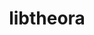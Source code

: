 ---
title: "libtheora"
layout: cache
categories: [package, develop-2023-10-29]
meta: {"versions": ["1.1.1"], "compilers": ["gcc@=11.1.0", "gcc@=11.4.0", "gcc@=7.3.1", "gcc@=9.4.0"], "oss": ["amzn2", "ubuntu20.04"], "platforms": ["linux"], "targets": ["aarch64", "neoverse_n1", "neoverse_v1", "ppc64le", "x86_64_v3"], "stacks": ["aws-isc", "aws-isc-aarch64", "data-vis-sdk", "e4s", "e4s-neoverse_v1", "e4s-power", "e4s-rocm-external", "root"], "num_specs": 8, "num_specs_by_stack": {"aws-isc-aarch64": 2, "root": 8, "aws-isc": 1, "e4s-neoverse_v1": 1, "e4s-power": 1, "data-vis-sdk": 2, "e4s-rocm-external": 1, "e4s": 1}}
spec_details: [{"hash": "bufotlimdx5bhwkypaxusgxduhglew4g", "compiler": "gcc@=7.3.1", "versions": ["1.1.1"], "os": "amzn2", "platform": "linux", "target": "aarch64", "variants": ["build_system=autotools", "~doc", "patches=057836e,e01ef71,ff8478d"], "stacks": ["aws-isc-aarch64", "root"], "size": "-", "tarball": "https://binaries.spack.io/develop-2023-10-29/build_cache/linux-amzn2-aarch64/gcc-7.3.1/libtheora-1.1.1/linux-amzn2-aarch64-gcc-7.3.1-libtheora-1.1.1-bufotlimdx5bhwkypaxusgxduhglew4g.spack"}, {"hash": "znhsfbka5xsyo7h5v5bqkuemgludzz3u", "compiler": "gcc@=7.3.1", "versions": ["1.1.1"], "os": "amzn2", "platform": "linux", "target": "neoverse_n1", "variants": ["build_system=autotools", "~doc", "patches=057836e,e01ef71,ff8478d"], "stacks": ["aws-isc-aarch64", "root"], "size": "-", "tarball": "https://binaries.spack.io/develop-2023-10-29/build_cache/linux-amzn2-neoverse_n1/gcc-7.3.1/libtheora-1.1.1/linux-amzn2-neoverse_n1-gcc-7.3.1-libtheora-1.1.1-znhsfbka5xsyo7h5v5bqkuemgludzz3u.spack"}, {"hash": "jco6igkl2fxys5sqp2qpxfixaiyytq4j", "compiler": "gcc@=7.3.1", "versions": ["1.1.1"], "os": "amzn2", "platform": "linux", "target": "x86_64_v3", "variants": ["build_system=autotools", "~doc", "patches=057836e,e01ef71,ff8478d"], "stacks": ["aws-isc", "root"], "size": "-", "tarball": "https://binaries.spack.io/develop-2023-10-29/build_cache/linux-amzn2-x86_64_v3/gcc-7.3.1/libtheora-1.1.1/linux-amzn2-x86_64_v3-gcc-7.3.1-libtheora-1.1.1-jco6igkl2fxys5sqp2qpxfixaiyytq4j.spack"}, {"hash": "4kvj5slfnc27qjsl4gbaux4vcp6l5grw", "compiler": "gcc@=11.4.0", "versions": ["1.1.1"], "os": "ubuntu20.04", "platform": "linux", "target": "neoverse_v1", "variants": ["build_system=autotools", "~doc", "patches=057836e,e01ef71,ff8478d"], "stacks": ["e4s-neoverse_v1", "root"], "size": "-", "tarball": "https://binaries.spack.io/develop-2023-10-29/build_cache/linux-ubuntu20.04-neoverse_v1/gcc-11.4.0/libtheora-1.1.1/linux-ubuntu20.04-neoverse_v1-gcc-11.4.0-libtheora-1.1.1-4kvj5slfnc27qjsl4gbaux4vcp6l5grw.spack"}, {"hash": "jtqfsgusavn4fgf2zafahghoxfipch56", "compiler": "gcc@=9.4.0", "versions": ["1.1.1"], "os": "ubuntu20.04", "platform": "linux", "target": "ppc64le", "variants": ["build_system=autotools", "~doc", "patches=057836e,e01ef71,ff8478d"], "stacks": ["e4s-power", "root"], "size": "-", "tarball": "https://binaries.spack.io/develop-2023-10-29/build_cache/linux-ubuntu20.04-ppc64le/gcc-9.4.0/libtheora-1.1.1/linux-ubuntu20.04-ppc64le-gcc-9.4.0-libtheora-1.1.1-jtqfsgusavn4fgf2zafahghoxfipch56.spack"}, {"hash": "nzetussy2w434fpwnedcdaqoqzww6vwf", "compiler": "gcc@=11.1.0", "versions": ["1.1.1"], "os": "ubuntu20.04", "platform": "linux", "target": "x86_64_v3", "variants": ["build_system=autotools", "~doc", "patches=057836e,e01ef71,ff8478d"], "stacks": ["data-vis-sdk", "root"], "size": "-", "tarball": "https://binaries.spack.io/develop-2023-10-29/build_cache/linux-ubuntu20.04-x86_64_v3/gcc-11.1.0/libtheora-1.1.1/linux-ubuntu20.04-x86_64_v3-gcc-11.1.0-libtheora-1.1.1-nzetussy2w434fpwnedcdaqoqzww6vwf.spack"}, {"hash": "lsulhz64fcd3mmktvkyq5pthotkhcvca", "compiler": "gcc@=11.1.0", "versions": ["1.1.1"], "os": "ubuntu20.04", "platform": "linux", "target": "x86_64_v3", "variants": ["build_system=autotools", "~doc", "patches=057836e,e01ef71,ff8478d"], "stacks": ["data-vis-sdk", "root"], "size": "-", "tarball": "https://binaries.spack.io/develop-2023-10-29/build_cache/linux-ubuntu20.04-x86_64_v3/gcc-11.1.0/libtheora-1.1.1/linux-ubuntu20.04-x86_64_v3-gcc-11.1.0-libtheora-1.1.1-lsulhz64fcd3mmktvkyq5pthotkhcvca.spack"}, {"hash": "h7e7t5kxpuquhfywycgf3gijmxbc33wv", "compiler": "gcc@=11.4.0", "versions": ["1.1.1"], "os": "ubuntu20.04", "platform": "linux", "target": "x86_64_v3", "variants": ["build_system=autotools", "~doc", "patches=057836e,e01ef71,ff8478d"], "stacks": ["e4s-rocm-external", "e4s", "root"], "size": "-", "tarball": "https://binaries.spack.io/develop-2023-10-29/build_cache/linux-ubuntu20.04-x86_64_v3/gcc-11.4.0/libtheora-1.1.1/linux-ubuntu20.04-x86_64_v3-gcc-11.4.0-libtheora-1.1.1-h7e7t5kxpuquhfywycgf3gijmxbc33wv.spack"}]
---